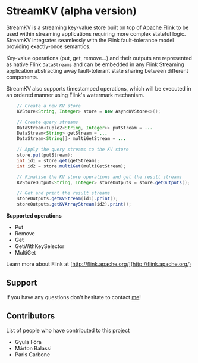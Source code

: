 # StreamKV (alpha version)

StreamKV is a streaming key-value store built on top of [Apache Flink](http://flink.apache.org/) to be used within streaming applications requiring more complex stateful logic. StreamKV integrates seamlessly with the Flink fault-tolerance model providing exactly-once semantics.

Key-value operations (put, get, remove...) and their outputs are represented as native Flink `DataStreams` and can be embedded in any Flink Streaming application abstracting away fault-tolerant state sharing between different components. 

StreamKV also supports timestamped operations, which will be executed in an ordered manner using Flink's watermark mechanism.

```java
	// Create a new KV store
	KVStore<String, Integer> store = new AsyncKVStore<>();

	// Create query streams
	DataStream<Tuple2<String, Integer>> putStream = ...
	DataStream<String> getStream = ...
	DataStream<String[]> multiGetStream = ...

	// Apply the query streams to the KV store
	store.put(putStream);
	int id1 = store.get(getStream);
    int id2 = store.multiGet(multiGetStream);

	// Finalise the KV store operations and get the result streams
	KVStoreOutput<String, Integer> storeOutputs = store.getOutputs();

	// Get and print the result streams
	storeOutputs.getKVStream(id1).print();
	storeOutputs.getKVArrayStream(id2).print();
```

**Supported operations**
* Put
* Remove
* Get
* GetWithKeySelector
* MultiGet

Learn more about Flink at [http://flink.apache.org/](http://flink.apache.org/)

## Support

If you have any questions don't hesitate to contact [me](mailto:gyfora@apache.org)!

## Contributors

List of people who have contributed to this project
* Gyula Fóra
* Márton Balassi
* Paris Carbone
